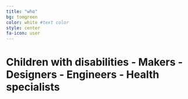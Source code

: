 ```yaml
---
title: "who"
bg: tomgreen
color: white #text color
style: center
fa-icon: user
---
```


<h1>Children with disabilities - Makers - Designers - Engineers - Health specialists </h1>

